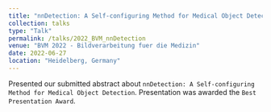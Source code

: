 ```yaml
---
title: "nnDetection: A Self-configuring Method for Medical Object Detection (Abstract)"
collection: talks
type: "Talk"
permalink: /talks/2022_BVM_nnDetection
venue: "BVM 2022 - Bildverarbeitung fuer die Medizin"
date: 2022-06-27
location: "Heidelberg, Germany"
---
```


Presented our submitted abstract about `nnDetection: A Self-configuring Method for Medical Object Detection`.
Presentation was awarded the `Best Presentation Award`.
